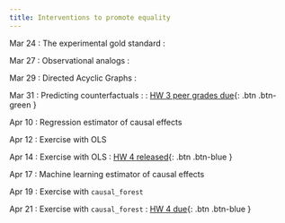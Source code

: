 ```yaml
---
title: Interventions to promote equality
---
```


Mar 24
 : The experimental gold standard
  : 

Mar 27
 : Observational analogs
  : 
  
Mar 29
 : Directed Acyclic Graphs
  : 
  
Mar 31
 : Predicting counterfactuals
  : 
: [HW 3 peer grades due](){: .btn .btn-green }

Apr 10 
 : Regression estimator of causal effects

Apr 12 
 :  Exercise with OLS

Apr 14 
 : Exercise with OLS
: [HW 4 released](){: .btn .btn-blue }

Apr 17 
 : Machine learning estimator of causal effects

Apr 19
 :  Exercise with `causal_forest`

Apr 21 
 : Exercise with `causal_forest`
: [HW 4 due](){: .btn .btn-blue }